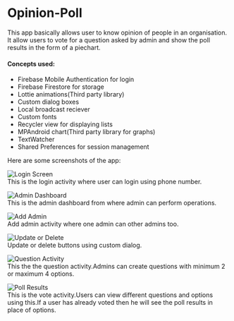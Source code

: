 # Opinion-Poll
This app basically allows user to know opinion of people in an organisation. It allow users to vote for a question asked by admin and show the poll results in the form of a piechart.

#### Concepts used:
- Firebase Mobile Authentication for login
- Firebase Firestore for storage
- Lottie animations(Third party library)
- Custom dialog boxes
- Local broadcast reciever
- Custom fonts
- Recycler view for displaying lists
- MPAndroid chart(Third party library for graphs)
- TextWatcher
- Shared Preferences for session management

Here are some screenshots of the app:

![Login Screen](https://user-images.githubusercontent.com/38250609/93595854-1a6ead80-f9d6-11ea-89d0-97b3f66a6eaf.jpg)\
This is the login activity where user can login using phone number.

![Admin Dashboard](https://user-images.githubusercontent.com/38250609/93595986-4db13c80-f9d6-11ea-91ff-3eae68559587.jpg)\
This is the admin dashboard from where admin can perform operations.

![Add Admin](https://user-images.githubusercontent.com/38250609/93596113-76393680-f9d6-11ea-8f67-07ee522a955b.jpg)\
Add admin activity where one admin can other admins too.

![Update or Delete](https://user-images.githubusercontent.com/38250609/93596526-1727f180-f9d7-11ea-8c03-7107cdb2e9fc.jpg)\
Update or delete buttons using custom dialog.

![Question Activity](https://user-images.githubusercontent.com/38250609/93596254-a1bc2100-f9d6-11ea-8a87-f153771f9b81.jpg)\
This the the question activity.Admins can create questions with minimum 2 or maximum 4 options.

![Poll Results](https://user-images.githubusercontent.com/38250609/93596594-39ba0a80-f9d7-11ea-8fc9-27e3d91db664.jpg)\
This is the vote activity.Users can view different questions and options using this.If a user has already voted then he will see the poll results in place of options.





